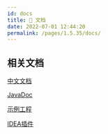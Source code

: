 ```yaml
---
id: docs
title: 📖 文档
date: 2022-07-01 12:44:20
permalink: /pages/1.5.35/docs/
---
```


## 相关文档

[中文文档](/pages/1.5.35/intro/)

[JavaDoc](https://apidoc.gitee.com/dromara/forest/)

[示例工程](https://gitee.com/dromara/forest/tree/v1.5.35/forest-examples)

[IDEA插件](/pages/plugin/forestx/)

